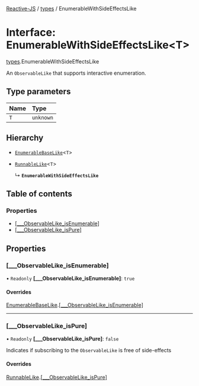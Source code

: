 [Reactive-JS](../README.md) / [types](../modules/types.md) / EnumerableWithSideEffectsLike

# Interface: EnumerableWithSideEffectsLike<T\>

[types](../modules/types.md).EnumerableWithSideEffectsLike

An `ObservableLike` that supports interactive enumeration.

## Type parameters

| Name | Type |
| :------ | :------ |
| `T` | `unknown` |

## Hierarchy

- [`EnumerableBaseLike`](types.EnumerableBaseLike.md)<`T`\>

- [`RunnableLike`](types.RunnableLike.md)<`T`\>

  ↳ **`EnumerableWithSideEffectsLike`**

## Table of contents

### Properties

- [[\_\_\_ObservableLike\_isEnumerable]](types.EnumerableWithSideEffectsLike.md#[___observablelike_isenumerable])
- [[\_\_\_ObservableLike\_isPure]](types.EnumerableWithSideEffectsLike.md#[___observablelike_ispure])

## Properties

### [\_\_\_ObservableLike\_isEnumerable]

• `Readonly` **[\_\_\_ObservableLike\_isEnumerable]**: ``true``

#### Overrides

[EnumerableBaseLike](types.EnumerableBaseLike.md).[[___ObservableLike_isEnumerable]](types.EnumerableBaseLike.md#[___observablelike_isenumerable])

___

### [\_\_\_ObservableLike\_isPure]

• `Readonly` **[\_\_\_ObservableLike\_isPure]**: ``false``

Indicates if subscribing to the `ObservableLike` is free of side-effects

#### Overrides

[RunnableLike](types.RunnableLike.md).[[___ObservableLike_isPure]](types.RunnableLike.md#[___observablelike_ispure])
